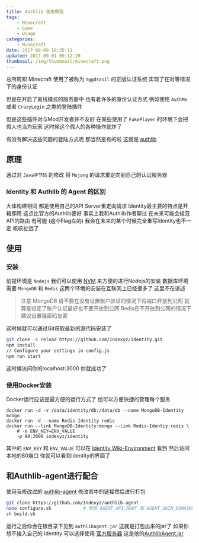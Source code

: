 ```yaml
---
title: Authlib 使用教程
tags: 
    - Minecraft
    - Game
    - Usage
categories:
    - Minecraft
date: 2017-08-09 18:35:11
updated: 2017-09-01 09:12:29
thumbnail: /img/thumbnail/minecraft.png
---
```

总所周知 Minecraft 使用了被称为 `Yggdrasil`  的正版认证系统 实现了在对等情况下的身份认证

<!-- more -->

但是在开启了离线模式的服务器中 也有着许多的身份认证方式 例如使用 `AuthMe` 或者 `CrazyLogin` 之类的登陆插件

但是这些插件对与Mod开发者并不友好 在某些使用了 `FakePlayer` 的环境下会把假人也当为玩家 这时候这个假人的各种操作就炸了

有没有解决这些问题的登陆方式呢 那当然是有的啦 这就是 [authlib](https://github.com/to2mbn/authlib-agent)

## 原理
通过对 `Java字节码` 的修改 将 `Mojang` 的请求重定向到自己的认证服务器

### Identity 和 Authlib 的 Agent 的区别
大体构建相同 都是使用自己的API Server重定向请求
Identity最主要的特点是开箱即用 这点比官方的Authlib要好
事实上我和Authlib作者聊过 在未来可能会规范API的路由
有可能 ~~(这个Flag立的)~~ 我会在未来的某个时候完全重写Identity也不一定 咳咳扯远了

## 使用
### 安装 
前提环境是 `Nodejs` 我们可以使用 [NVM](https://github.com/creationix/nvm) 来方便的进行Nodejs的安装
数据库环境需要 `MongoDB` 和 `Redis` 这两个环境的安装在互联网上已经很多了 这里不在讲述 
> 注意 
> MongoDB 请不要在没有设置账户验证的情况下将端口开放到公网 就算是设定了账户认证最好也不要开放到公网 
> Redis在不开放到公网的情况下建议设置强密码加密 

这时候就可以通过Git获取最新的源代码安装了
```bash
git clone -b reload https://github.com/Indexyz/Identity.git
npm install
// Configure your settings in config.js
npm run start
```
这时候访问你的localhost:3000 
你就成功了
### 使用Docker安装
Docker运行应该是最方便的运行方式了 他可以方便快捷的管理每个服务
```
docker run -d -v /data/identity/db:/data/db --name MongoDB-Identity mongo
docker run -d --name Redis-Identity redis
docker run --link MongoDB-Identity:mongo --link Redis-Identiy:redis \
    # -e ENV_KEY=ENV_VALUE
    -p 80:3000 indexyz/identity
```
其中的 `ENV_KEY` 和 `ENV_VALUE` 可以在 [Identity Wiki-Environment](https://github.com/Indexyz/Identity/wiki/Environment) 看到
然后访问本地的80端口 你就可以看到Identity的界面了
## 和Authlib-agent进行配合
使用我修改过的 [authlib-agent](https://github.com/Indexyz/authlib-agent) 修改其中的链接然后进行打包
```bash
git clone https://github.com/Indexyz/authlib-agent
nano configure.sh            # 修改 AGENT_API_ROOT 和 AGENT_SKIN_DOMAINS
sh build.sh
```
运行之后你会在根目录下见到 `authlibagent.jar` 这就是打包出来的jar了
如果你想不接入自己的 Identity 可以选择使用 [官方服务器](http://authentication.mcdev.se/) 
这是他的[AuthlibAgent.jar](https://public.hyperworld.xyz/Gamer/Minecraft/AuthLib/authlibagent.jar)
